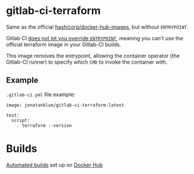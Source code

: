 # gitlab-ci-terraform

Same as the official  [hashicorp/docker-hub-images](https://github.com/hashicorp/docker-hub-images), but without `ENTRYPOINT`.

Gitlab CI [does not let you override `ENTRYPOINT`](https://gitlab.com/gitlab-org/gitlab-ci-multi-runner/blob/master/docs/executors/docker.md#the-entrypoint), meaning you can't use the official terraform image in your Gitlab-CI builds.

This image removes the entrypoint, allowing the container operator (the Gitlab-CI runner) to specify which `CMD` to invoke the container with.


## Example

`.gitlab-ci.yml` file example:

    image: jonatanblue/gitlab-ci-terraform:latest

    test:
      script:
        - terraform --version


# Builds

[Automated builds](https://hub.docker.com/r/jonatanblue/gitlab-ci-terraform/builds/) set up on [Docker Hub](https://hub.docker.com)
